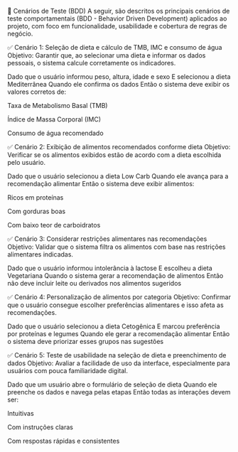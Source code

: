 🧪 Cenários de Teste (BDD)
A seguir, são descritos os principais cenários de teste comportamentais (BDD - Behavior Driven Development) aplicados ao projeto, com foco em funcionalidade, usabilidade e cobertura de regras de negócio.

✅ Cenário 1: Seleção de dieta e cálculo de TMB, IMC e consumo de água
Objetivo: Garantir que, ao selecionar uma dieta e informar os dados pessoais, o sistema calcule corretamente os indicadores.

Dado que o usuário informou peso, altura, idade e sexo
E selecionou a dieta Mediterrânea
Quando ele confirma os dados
Então o sistema deve exibir os valores corretos de:

Taxa de Metabolismo Basal (TMB)

Índice de Massa Corporal (IMC)

Consumo de água recomendado

✅ Cenário 2: Exibição de alimentos recomendados conforme dieta
Objetivo: Verificar se os alimentos exibidos estão de acordo com a dieta escolhida pelo usuário.

Dado que o usuário selecionou a dieta Low Carb
Quando ele avança para a recomendação alimentar
Então o sistema deve exibir alimentos:

Ricos em proteínas

Com gorduras boas

Com baixo teor de carboidratos

✅ Cenário 3: Considerar restrições alimentares nas recomendações
Objetivo: Validar que o sistema filtra os alimentos com base nas restrições alimentares indicadas.

Dado que o usuário informou intolerância à lactose
E escolheu a dieta Vegetariana
Quando o sistema gerar a recomendação de alimentos
Então não deve incluir leite ou derivados nos alimentos sugeridos

✅ Cenário 4: Personalização de alimentos por categoria
Objetivo: Confirmar que o usuário consegue escolher preferências alimentares e isso afeta as recomendações.

Dado que o usuário selecionou a dieta Cetogênica
E marcou preferência por proteínas e legumes
Quando ele gerar a recomendação alimentar
Então o sistema deve priorizar esses grupos nas sugestões

✅ Cenário 5: Teste de usabilidade na seleção de dieta e preenchimento de dados
Objetivo: Avaliar a facilidade de uso da interface, especialmente para usuários com pouca familiaridade digital.

Dado que um usuário abre o formulário de seleção de dieta
Quando ele preenche os dados e navega pelas etapas
Então todas as interações devem ser:

Intuitivas

Com instruções claras

Com respostas rápidas e consistentes